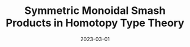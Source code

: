 ---
title: "Symmetric Monoidal Smash Products in Homotopy Type Theory"
arxiv: true
collection: publications
permalink: /publication/smash
excerpt: <span style="color:red">First version awarded `best student paper' (HoTT 2023)</span>
date: 2023-03-01
venue: 'To appear in Mathematical Structures in Computer Science'
paperurl: 'https://arxiv.org/abs/2402.03523'
citation: 'Axel Ljungström'
---